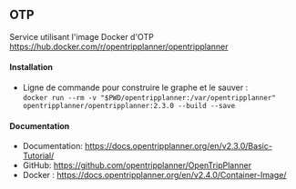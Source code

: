 ## OTP

Service utilisant l'image Docker d'OTP https://hub.docker.com/r/opentripplanner/opentripplanner

#### Installation

- Ligne de commande pour construire le graphe et le sauver :   
`docker run --rm -v "$PWD/opentripplanner:/var/opentripplanner" opentripplanner/opentripplanner:2.3.0 --build --save`

#### Documentation

- Documentation: https://docs.opentripplanner.org/en/v2.3.0/Basic-Tutorial/ 
- GitHub: https://github.com/opentripplanner/OpenTripPlanner
- Docker : https://docs.opentripplanner.org/en/v2.4.0/Container-Image/
